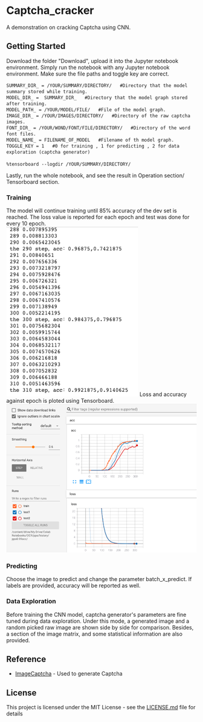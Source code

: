# Captcha_cracker

A demonstration on cracking Captcha using CNN.

## Getting Started

Download the folder "Download", upload it into the Jupyter notebook environment.
Simply run the notebook with any Jupyter notebook environment.
Make sure the file paths and toggle key are correct.

    SUMMARY_DIR_ = /YOUR/SUMMARY/DIRECTORY/   #Directory that the model summary stored while training.
    MODEL_DIR_ =  SUMMARY_DIR_   #Directory that the model graph stored after training.
    MODEL_PATH_ = /YOUR/MODEL/FILE/   #File of the model graph.
    IMAGE_DIR_ = /YOUR/IMAGES/DIRECTORY/   #Directory of the raw captcha images.
    FONT_DIR_ = /YOUR/WOND/FONT/FILE/DIRECTORY/   #Directory of the word font files.
    MODEL_NAME_ = FILENAME_OF_MODEL   #Filename of th model graph. 
    TOGGLE_KEY = 1   #0 for training , 1 for predicting , 2 for data exploration (captcha generator)

    %tensorboard --logdir /YOUR/SUMMARY/DIRECTORY/

Lastly, run the whole notebook, and see the result in Operation section/ Tensorboard section.

### Training

The model will continue training until 85% accuracy of the dev set is reached.
The loss value is reported for each epoch and test was done for every 10 epoch.  
![snapshot of model training](docs/images/training_snapshot.png)
Loss and accuracy against epoch is ploted using Tensorboard.  
![snapshot of tensorboard](docs/images/tensorboard.png)

### Predicting

Choose the image to predict and change the parameter batch_x_predict. If labels are provided, accuracy will be reported as well.

### Data Exploration

Before training the CNN model, captcha generator's parameters are fine tuned during data exploration. Under this mode, a generated image and a random picked raw image are shown side by side for comparison. Besides, a section of the image matrix, and some statistical information are also provided.


## Reference

* [ImageCaptcha](https://github.com/lepture/captcha) - Used to generate Captcha

## License

This project is licensed under the MIT License - see the [LICENSE.md](LICENSE.md) file for details
